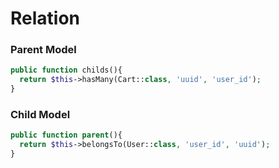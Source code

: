 # Relation

### Parent Model
```php
public function childs(){
  return $this->hasMany(Cart::class, 'uuid', 'user_id');
}
```

### Child Model
```php
public function parent(){
  return $this->belongsTo(User::class, 'user_id', 'uuid');
}
```
